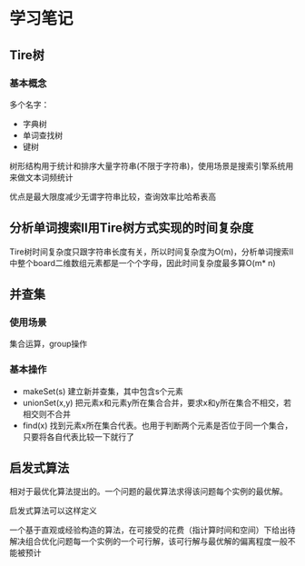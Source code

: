 # 学习笔记

## Tire树

### 基本概念

多个名字：
* 字典树
* 单词查找树
* 键树

树形结构用于统计和排序大量字符串(不限于字符串)，使用场景是搜索引擎系统用来做文本词频统计

优点是最大限度减少无谓字符串比较，查询效率比哈希表高

## 分析单词搜索II用Tire树方式实现的时间复杂度

Tire树时间复杂度只跟字符串长度有关，所以时间复杂度为O(m)，分析单词搜索II中整个board二维数组元素都是一个个字母，因此时间复杂度最多算O(m* n)

## 并查集

### 使用场景

集合运算，group操作

### 基本操作

* makeSet(s)
  建立新并查集，其中包含s个元素
* unionSet(x,y)
  把元素x和元素y所在集合合并，要求x和y所在集合不相交，若相交则不合并
* find(x) 
  找到元素x所在集合代表。也用于判断两个元素是否位于同一个集合，只要将各自代表比较一下就行了


## 启发式算法

相对于最优化算法提出的。一个问题的最优算法求得该问题每个实例的最优解。

启发式算法可以这样定义

一个基于直观或经验构造的算法，在可接受的花费（指计算时间和空间）下给出待解决组合优化问题每一个实例的一个可行解，该可行解与最优解的偏离程度一般不能被预计


